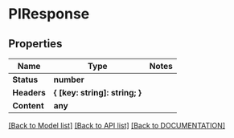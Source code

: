 # PIResponse

## Properties
Name | Type | Notes
------------ | ------------- | -------------
**Status** | **number**
**Headers** | **{ [key: string]: string; }**
**Content** | **any**

[[Back to Model list]](../../DOCUMENTATION.md#documentation-for-models) [[Back to API list]](../../DOCUMENTATION.md#documentation-for-api-endpoints) [[Back to DOCUMENTATION]](../../DOCUMENTATION.md)
